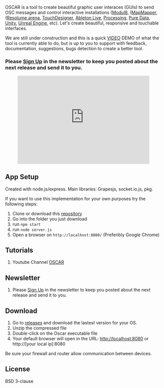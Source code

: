 OSCAR is a tool to create beautiful graphic user interaces (GUIs) to send OSC messages and control interactive installations ([Modul8](https://www.garagecube.com/modul8/), ([MapMapper](https://madmapper.com/), ([Resolume arena](https://resolume.com/), [TouchDesigner](https://derivative.ca/), [Ableton Live](https://www.ableton.com/), [Processing](https://processing.org/), [Pure Data](https://puredata.info/), [Unity](https://unity.com/), [Unreal Engine](https://www.unrealengine.com/en-US/), etc).
Let's create beautiful, responsive and touchable interfaces.

We are still under construction and this is a quick <a href="https://www.youtube.com/watch?v=ZcW8zBWRLf0" target="_blank">VIDEO</a> DEMO of what the tool is currently able to do, but is up to you to support with feedback, documentation, suggestions, bugs detection to create a better tool.

### Please [Sign Up](https://forms.gle/1pGiDJDh3jur8Tq68) in the newsletter to keep you posted about the next release and send it to you.

<figure class="video_container" style="position:relative;padding-top:56.25%;">
  <iframe src="https://www.youtube.com/embed/videoseries?list=PLScMjUz4HRHxxDL2OYcNCMCsD-srohkIW" width="100%" frameborder="0" allow="accelerometer; autoplay; encrypted-media; gyroscope; picture-in-picture" allowfullscreen="true" style="position:absolute;top:0;left:0;width:100%;height:100%;"> 
  </iframe>
</figure>

## App Setup

Created with node.js/express. Main libraries: Grapesjs, socket.io.js, pkg.

If you want to use this implementation for your own purposes try the following steps:

  1. Clone or download this [repository](https://github.com/trafalmejo/OSCAR/)
  2. Go into the folder you just download
  3. run `npm start`
  4. run `node server.js`
  5. Open a browser on `http://localhost:8080/` (Preferibly Google Chrome)

## Tutorials

  1. Youtube Channel [OSCAR](https://www.youtube.com/channel/UCyIxOoajn_4Nj8Mjz2k-3qA)

## Newsletter

  1. Please [Sign Up](https://forms.gle/1pGiDJDh3jur8Tq68) in the newsletter to keep you posted about the next release and send it to you.

## Download

  1. Go to [releases](https://github.com/trafalmejo/OSCAR/releases) and download the lastest version for your OS.
  2. Unzip the compressed file
  3. Double-click on the Oscar executable file
  4. Your default browser will open in the URL: [http://localhost:8080](http://localhost:8080) or http://[your local ip]:8080

Be sure your firewall and router allow communication between devices.

## License

BSD 3-clause